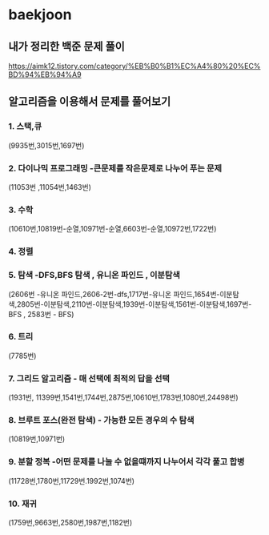 # baekjoon
## 내가 정리한 백준 문제 풀이

https://aimk12.tistory.com/category/%EB%B0%B1%EC%A4%80%20%EC%BD%94%EB%94%A9

## 알고리즘을 이용해서 문제를 풀어보기 

### 1. 스택,큐

(9935번,3015번,1697번)

### 2. 다이나믹 프로그래밍   -큰문제를 작은문제로 나누어 푸는 문제

(11053번 ,11054번,1463번)

### 3. 수학  

(10610번,10819번-순열,10971번-순열,6603번-순열,10972번,1722번)

### 4. 정렬

### 5. 탐색  -DFS,BFS 탐색 , 유니온 파인드 , 이분탐색

(2606번 -유니온 파인드,2606-2번-dfs,1717번-유니온 파인드,1654번-이분탐색,2805번-이분탐색,2110번-이분탐색,1939번-이분탐색,1561번-이분탐색,1697번-BFS , 2583번 - BFS)

### 6. 트리 
(7785번)

### 7. 그리드 알고리즘 - 매 선택에 최적의 답을 선택

(1931번, 11399번,1541번,1744번,2875번,10610번,1783번,1080번,24498번)

### 8. 브루트 포스(완전 탐색) - 가능한 모든 경우의 수 탐색

(10819번,10971번)

### 9. 분할 정복  -어떤 문제를 나눌 수 없을떄까지 나누어서 각각 풀고 합병

(11728번,1780번,11729번.1992번,1074번)

### 10. 재귀

(1759번,9663번,2580번,1987번,1182번)
